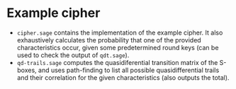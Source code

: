 # Example cipher

- `cipher.sage` contains the implementation of the example cipher. It also exhaustively calculates the probability that one of the provided characteristics occur, given some predetermined round keys (can be used to check the output of `qdt.sage`).
- `qd-trails.sage` computes the quasidiferential transition matrix of the S-boxes, and uses path-finding to list all possible quasidifferential trails and their correlation for the given characteristics (also outputs the total).
